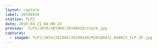 ```yaml
---
layout: capture
label: 20190420
station: TLP2
date: 2019-04-21 04:00:23
preview:  TLP2/2019/201904/20190420/stack.jpg
capturas:
  - imagem: TLP2/2019/201904/20190420/M20190421_040023_TLP_2P.jpg
---
```

